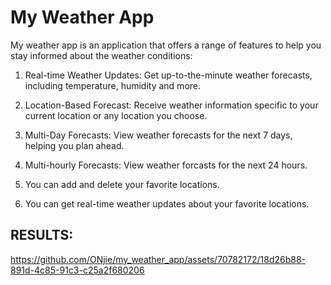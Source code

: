 # My Weather App

My weather app is an application that offers a range of features to help you stay informed about the weather conditions:

1. Real-time Weather Updates: Get up-to-the-minute weather forecasts, including temperature, humidity and more.

2. Location-Based Forecast: Receive weather information specific to your current location or any location you choose.

3. Multi-Day Forecasts: View weather forecasts for the next 7 days, helping you plan ahead.

4. Multi-hourly Forecasts: View weather forcasts for the next 24 hours.

5. You can add and delete your favorite locations.

6. You can get real-time weather updates about your favorite locations.



## RESULTS:



https://github.com/ONjie/my_weather_app/assets/70782172/18d26b88-891d-4c85-91c3-c25a2f680206

